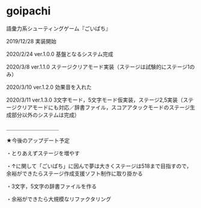 # goipachi
語彙力系シューティングゲーム『ごいぱち』

2019/12/28 実装開始

2020/2/24 ver.1.0.0 基盤となるシステム完成

2020/3/8 ver.1.1.0 ステージクリアモード実装（ステージは試験的にステージ1のみ）

2020/3/10 ver.1.2.0 効果音を入れた

2020/3/11 ver.1.3.0 3文字モード，5文字モード仮実装，ステージ2,5実装（ステージクリアモードにも対応／辞書ファイル，スコアアタックモードのステージ生成部分以外のシステムは完成）


＿＿＿＿＿＿＿＿＿＿

★今後のアップデート予定


・とりあえずステージを増やす

・↑に関して「ごいぱち」に因んで夢は大きくステージは518まで目指すので，余裕ができたらステージ作成支援ソフト制作に取り掛かる

・3文字，5文字の辞書ファイルを作る

・余裕ができたら大規模なリファクタリング
